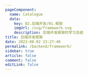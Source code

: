 ```yaml
---
pageComponent: 
  name: Catalogue
  data: 
    key: 02.后端开发/01.框架
    imgUrl: /svg/framework.svg
    description: 后端开发框架的学习总结
title: 后端开发框架
date: 2023-08-02 23:27:40
permalink: /backend/framework/
sidebar: true
article: false
comment: false
editLink: false
---
```

